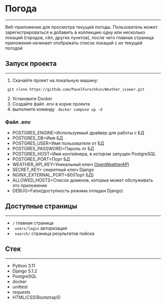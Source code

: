 # Погода
- - -
Веб-приложение для просмотра текущей погоды. 
Пользователь может зарегистрироваться и добавить в коллекцию одну или несколько локаций (городов, сёл, других пунктов), 
после чего главная страница приложения начинает отображать список локаций с их текущей погодой

## Запуск проекта
- - -
1. Скачайте проект на локальную машину:
```shell
 git clone https://github.com/PavelFurochkin/Weather_viewer.git
```
2. Установите Docker
3. Создайте файл .env в корне проекта
4. выполните команду ` docker compose up -d`

### Файл .env

- POSTGRES_ENGINE=Используемый драйвер для работы с БД
- POSTGRES_DB=Имя БД
- POSTGRES_USER=Имя пользователя от БД
- POSTGRES_PASSWORD=Пароль от БД
- POSTGRES_HOST=Имя контейнера, в котором запущен PostgreSQL
- POSTGRES_PORT=Порт БД
- WEATHER_API_KEY=Уникальный ключ [OpenWeatherAPI](https://home.openweathermap.org/api_keys)
- SECRET_KEY= секретный ключ Django
- NGINX_EXTERNAL_PORT=80(Порт БД)
- ALLOWED_HOSTS=Список доменов, которые может обслуживать это приложение
- DEBUG=False(доступность режима отладки Django)

## Доступные страницы
- - - 

- `/` главная страница
- ` users/login` авторизация
- ` search/` страница результатов пойска

## Стек
- - -
- Python 3.11
- Django 5.1.2
- PostgreSQL
- docker
- unittest
- requests
- HTML/CSS(Bootstrap5)

